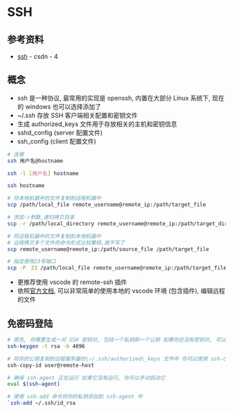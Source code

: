 # SSH

## 参考资料

* [ssh](https://blog.csdn.net/m0_51720581/article/details/131796669) - csdn - 4

## 概念

* ssh 是一种协议, 最常用的实现是 openssh, 内置在大部分 Linux 系统下, 现在的 windows 也可以选择添加了
* \~/.ssh 存放 SSH 客户端相关配置和密钥文件
* 生成 authorized\_keys 文件用于存放相关的主机和密钥信息
* sshd\_config (server 配置文件)
* ssh\_config (client 配置文件)

```bash
# 连接
ssh 用户名@hostname

ssh -l [用户名] hostname

ssh hostname

# 将本地机器中的文件复制到远程机器中
scp /path/local_file remote_username@remote_ip:/path/target_file

# 添加-r参数,递归拷贝目录
scp -r /path/local_directory remote_username@remote_ip:/path/target_directory

# 将远程机器中的文件复制到本地机器中
# 远程拷贝多个文件的命令形式比较繁琐,就不写了
scp remote_username@remote_ip:/path/source_file /path/target_file

# 指定使用23号端口
scp -P　23 /path/local_file remote_username@remote_ip:/path/target_file
```

* 更推荐使用 vscode 的 remote-ssh 插件
* 依照[官方文档](https://vscode.github.net.cn/docs/remote/ssh), 可以非常简单的使用本地的 vscode 环境 (包含插件), 编辑远程的文件

## 免密码登陆

```bash
# 首先, 你需要生成一对 SSH 密钥对, 包括一个私钥和一个公钥 如果你还没有密钥对, 可以使用 ssh-keygen 命令生成
ssh-keygen -t rsa -b 4096

# 将你的公钥复制到远程服务器的\~/.ssh/authorized\_keys 文件中 你可以使用 ssh-copy-id 命令简化这个过程
ssh-copy-id user@remote-host

# 确保 ssh-agent 正在运行 如果它没有运行, 你可以手动启动它
eval $(ssh-agent)

# 使用 ssh-add 命令将你的私钥添加到 ssh-agent 中
`ssh-add ~/.ssh/id_rsa
```
